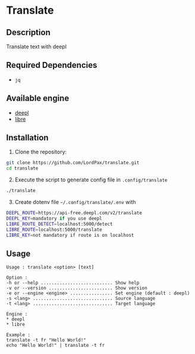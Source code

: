 # Translate

## Description

Translate text with deepl

## Required Dependencies

-   `jq`

## Available engine

-   [deepl](https://www.deepl.com)
-   [libre](https://github.com/LibreTranslate/LibreTranslate)

## Installation

1. Clone the repository:

```bash
git clone https://github.com/LordPax/translate.git
cd translate
```

2. Execute the script to generate config file in `.config/translate`

```bash
./translate
```

3. Create dotenv file `~/.config/translate/.env` with

```bash
DEEPL_ROUTE=https://api-free.deepl.com/v2/translate
DEEPL_KEY=mandatory if you use deepl
LIBRE_ROUTE_DETECT=localhost:5000/detect
LIBRE_ROUTE=localhost:5000/translate
LIBRE_KEY=not mandatory if route is on localhost
```

## Usage

```
Usage : translate <option> [text]

Option :
-h or --help ........................... Show help
-v or --version ........................ Show version
-e or --engine <engine> ................ Set engine (default : deepl)
-s <lang> .............................. Source language
-t <lang> .............................. Target language

Engine :
* deepl
* libre

Example :
translate -t fr "Hello World!"
echo "Hello World!" | translate -t fr
```

